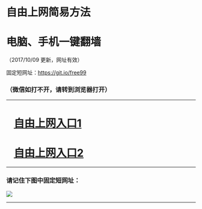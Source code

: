 ﻿# 自由上网简易方法

# 电脑、手机一键翻墙

（2017/10/09 更新，网址有效）

固定短网址：https://git.io/free99

### （微信如打不开，请转到浏览器打开）


***





# &nbsp;&nbsp; <a href="http://ft3063016106.fwq-tz-1001.info/fwqtz01.html?t=10090013712 " target="_blank">自由上网入口1</a>
# &nbsp;&nbsp; <a href="http://ft1343629020.fwq-tz-1002.info/fwqtz02.html?t=10090013534 " target="_blank">自由上网入口2</a>
***

### 请记住下图中固定短网址：

<img src="https://s3-us-west-2.amazonaws.com/fwq-1001/yjfq-20170905okok.png" /> 


***

